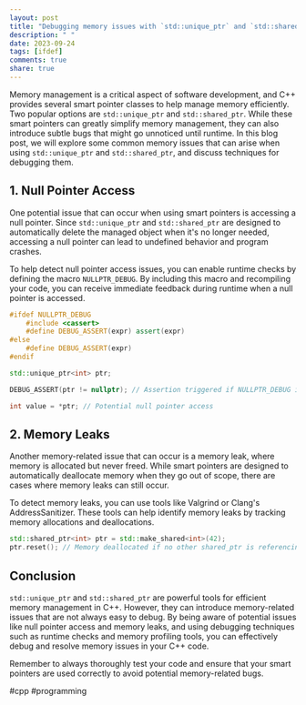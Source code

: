 ```yaml
---
layout: post
title: "Debugging memory issues with `std::unique_ptr` and `std::shared_ptr`"
description: " "
date: 2023-09-24
tags: [ifdef]
comments: true
share: true
---
```


Memory management is a critical aspect of software development, and C++ provides several smart pointer classes to help manage memory efficiently. Two popular options are `std::unique_ptr` and `std::shared_ptr`. While these smart pointers can greatly simplify memory management, they can also introduce subtle bugs that might go unnoticed until runtime. In this blog post, we will explore some common memory issues that can arise when using `std::unique_ptr` and `std::shared_ptr`, and discuss techniques for debugging them.

## 1. Null Pointer Access

One potential issue that can occur when using smart pointers is accessing a null pointer. Since `std::unique_ptr` and `std::shared_ptr` are designed to automatically delete the managed object when it's no longer needed, accessing a null pointer can lead to undefined behavior and program crashes.

To help detect null pointer access issues, you can enable runtime checks by defining the macro `NULLPTR_DEBUG`. By including this macro and recompiling your code, you can receive immediate feedback during runtime when a null pointer is accessed.

```cpp
#ifdef NULLPTR_DEBUG
    #include <cassert>
    #define DEBUG_ASSERT(expr) assert(expr)
#else
    #define DEBUG_ASSERT(expr)
#endif

std::unique_ptr<int> ptr;

DEBUG_ASSERT(ptr != nullptr); // Assertion triggered if NULLPTR_DEBUG is defined

int value = *ptr; // Potential null pointer access
```

## 2. Memory Leaks

Another memory-related issue that can occur is a memory leak, where memory is allocated but never freed. While smart pointers are designed to automatically deallocate memory when they go out of scope, there are cases where memory leaks can still occur.

To detect memory leaks, you can use tools like Valgrind or Clang's AddressSanitizer. These tools can help identify memory leaks by tracking memory allocations and deallocations.

```cpp
std::shared_ptr<int> ptr = std::make_shared<int>(42);
ptr.reset(); // Memory deallocated if no other shared_ptr is referencing the object
```

## Conclusion

`std::unique_ptr` and `std::shared_ptr` are powerful tools for efficient memory management in C++. However, they can introduce memory-related issues that are not always easy to debug. By being aware of potential issues like null pointer access and memory leaks, and using debugging techniques such as runtime checks and memory profiling tools, you can effectively debug and resolve memory issues in your C++ code.

Remember to always thoroughly test your code and ensure that your smart pointers are used correctly to avoid potential memory-related bugs.

#cpp #programming